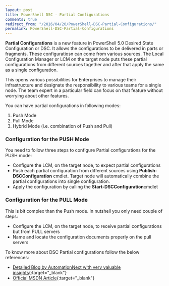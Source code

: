 ```yaml
---
layout: post
title: PowerShell DSC - Partial Configurations
comments: true
redirect_from: "/2016/04/20/PowerShell-DSC-Partial-Configurations/"
permalink: PowerShell-DSC-Partial-Configurations
---
```


**Partial Configurations** is a new feature in PowerShell 5.0 Desired State Configuration or DSC. It allows the configurations to be delivered in parts or fragments. These configuratiosn can come from various sources.
The Local Configuration Manager or LCM on the target node puts these partial configurations from different sources together and after that apply the same as a single configuration.

This opens various possibilities for Enterprises to manage their infrastructure and designate the responsibility to various teams for a single node. The team expert in a particular field can focus on that feature without worrying about other features.

You can have partial configurations in following modes:

 1. Push Mode
 2. Pull Mode
 3. Hybrid Mode (i.e. combination of Push and Pull)
 
### Configuration for the PUSH Mode

You need to follow three steps to configure Partial configurations for the PUSH mode:

 - Configure the LCM, on the target node, to expect partial configurations
 - Push each partial configuration from different sources using **Publish-DSCConfiguration** cmdlet. Target node will automatically combine the partial configurations into single configuration.
 - Apply the configuration by calling the **Start-DSCConfiguration**cmdlet
 
### Configuration for the PULL Mode

This is bit complex than the Push mode. In nutshell you only need couple of steps:

 - Configure the LCM, on the target node, to receive partial configurations but from PULL servers
 - Name and locate the configuration documents properly on the pull servers
 
To know more about DSC Partial configurations follow the below references:

   - [Detailed Blog by AutomationNext with very valuable insights](https://automationnext.wordpress.com/2016/04/19/powershell-desired-state-configuration-partial-configurations-without-configurationid/){:target="_blank"}  
   - [Official MSDN Article](https://msdn.microsoft.com/en-us/powershell/dsc/partialconfigs){:target="_blank"}

